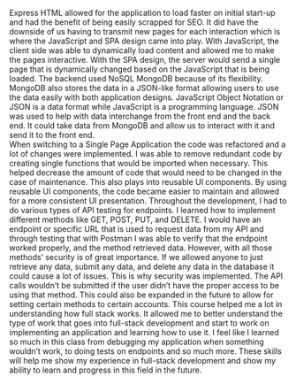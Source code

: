 Express HTML allowed for the application to load faster on initial start-up and had the benefit of being easily scrapped for SEO. It did have the downside of us having to transmit new pages for each interaction which is where the JavaScript and SPA design came into play. With JavaScript, the client side was able to dynamically load content and allowed me to make the pages interactive. With the SPA design, the server would send a single page that is dynamically changed based on the JavaScript that is being loaded. 
The backend used NoSQL MongoDB because of its flexibility. MongoDB also stores the data in a JSON-like format allowing users to use the data easily with both application designs. 
JavaScript Object Notation or JSON is a data format while JavaScript is a programming language. JSON was used to help with data interchange from the front end and the back end. It could take data from MongoDB and allow us to interact with it and send it to the front end.  
When switching to a Single Page Application the code was refactored and a lot of changes were implemented. I was able to remove redundant code by creating single functions that would be imported when necessary. This helped decrease the amount of code that would need to be changed in the case of maintenance. This also plays into reusable UI components. By using reusable UI components, the code became easier to maintain and allowed for a more consistent UI presentation. 
Throughout the development, I had to do various types of API testing for endpoints. I learned how to implement different methods like GET, POST, PUT, and DELETE. I would have an endpoint or specific URL that is used to request data from my API and through testing that with Postman I was able to verify that the endpoint worked properly, and the method retrieved data. However, with all those methods’ security is of great importance. If we allowed anyone to just retrieve any data, submit any data, and delete any data in the database it could cause a lot of issues. This is why security was implemented. The API calls wouldn’t be submitted if the user didn’t have the proper access to be using that method. This could also be expanded in the future to allow for setting certain methods to certain accounts. 
This course helped me a lot in understanding how full stack works. It allowed me to better understand the type of work that goes into full-stack development and start to work on implementing an application and learning how to use it. I feel like I learned so much in this class from debugging my application when something wouldn’t work, to doing tests on endpoints and so much more. These skills will help me show my experience in full-stack development and show my ability to learn and progress in this field in the future.
